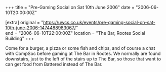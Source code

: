+++
title = "Pre-Gaming Social on Sat 10th June 2006"
date = "2006-06-10T20:00:00Z"

[extra]
original = "https://uwcs.co.uk/events/pre-gaming-social-on-sat-10th-june-2006-1474488983067/"    
end = "2006-06-10T22:00:00Z"
location = "The Bar, Rootes Social Building"
+++

Come for a burger, a pizza or some fish and chips, and of course a chat with CompSoc before gaming at The Bar in Rootes. We normally are found downstairs, just to the left of the stairs up to The Bar, so those that want to can get food from Battered instead of The Bar.

